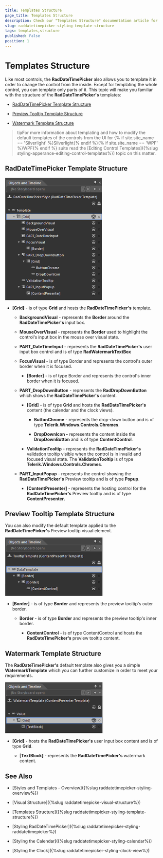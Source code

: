 ```yaml
---
title: Templates Structure
page_title: Templates Structure
description: Check our "Templates Structure" documentation article for the RadDateTimePicker WPF control.
slug: raddatetimepicker-styling-template-structure
tags: templates,structure
published: False
position: 1
---
```


# Templates Structure

Like most controls, the __RadDateTimePicker__ also allows you to template it in order to change the control from the inside. Except for templating the whole control, you can template only parts of it. This topic will make you familiar with the structure of the __RadDateTimePicker's__ templates:

* [RadDateTimePicker Template Structure](#raddatetimepicker-template-structure)

* [Preview Tooltip Template Structure](#preview-tooltip-template-structure)

* [Watermark Template Structure](#watermark-template-structure)

>tipFor more information about templating and how to modify the default templates of the controls from the UI for {% if site.site_name == 'Silverlight' %}Silverlight{% endif %}{% if site.site_name == 'WPF' %}WPF{% endif %} suite read the [Editing Control Templates]({%slug styling-apperance-editing-control-templates%}) topic on this matter.

## RadDateTimePicker Template Structure

![](images/dateTimePicker_styling_template_structure_010.png)

* __[Grid]__  - is of type __Grid__ and hosts the __RadDateTimePicker's__ template.

	* __BackgroundVisual__ - represents the __Border__ around the __RadDateTimePicker's__ input box.

	* __MouseOverVisual__ -  represents the __Border__ used to highlight the control's input box in the mouse over visual state.

	* __PART_DateTimeInput -__ represents the __RadDateTimePicker's__ user input box control and is of type __RadWatermarkTextBox__

	* __FocusVisual__ - is of type Border and represents the control's outer border when it is focused.

		* __[Border]__ - is of type Border and represents the control's inner border when it is focused.

	* __PART_DropDownButton__ - represents the __RadDropDownButton__ which shows the __RadDateTimePicker's__ content.

		* __[Grid]__ - is of type __Grid__ and hosts the __RadDateTimePicker's__ content (the calendar and the clock views).

			* __ButtonChrome__ - represents the drop-down button and is of type __Telerik.Windows.Controls.Chromes__.

			* __DropDownIcon -__ represents the content inside the __DropDownButton__ and is of type __ContentControl__.

		* __ValidationTooltip__ - represents the __RadDateTimePicker's__ validation tooltip visible when the control is in invalid and focused visual state. The __ValidationTooltip__ is of type __Telerik.Windows.Controls.Chromes__.

	* __PART_InputPopup__ - represents the control showing the __RadDateTimePicker's__ Preview tooltip and is of type __Popup__.

		* __[ContentPresenter]__ - represents the hosting control for the __RadDateTimePicker's__ Preview tooltip and is of type __ContentPresenter__.

## Preview Tooltip Template Structure

You can also modify the default template applied to the __RadDateTimePicker's__ Preview tooltip visual element.

![](images/dateTimePicker_styling_template_structure_020.png)

* __[Border]__ - is of type __Border__ and represents the preview tooltip's outer border.

	* __Border__ - is of type __Border__ and represents the preview tooltip's inner border.

		* __ContentControl__ - is of type ContentControl and hosts the __RadDateTimePicker's__ preview tooltip content.

## Watermark Template Structure

The __RadDateTimePicker's__ default template also gives you a simple __WatermarkTemplate__ which you can further customize in order to meet your requirements.

![](images/dateTimePicker_styling_template_structure_030.png)

* __[Grid]__ - hosts the __RadDateTimePicker's__ user input box content and is of type __Grid__.

	* __[TextBlock]__ - represents the __RadDateTimePicker's__ watermark content.

## See Also

 * [Styles and Templates - Overview]({%slug raddatetimepicker-styling-overview%})

 * [Visual Structure]({%slug raddatetimepicke-visual-structure%})

 * [Templates Structure]({%slug raddatetimepicker-styling-template-structure%})

 * [Styling RadDateTimePicker]({%slug raddatetimepicker-styling-raddatetimepicker%})

 * [Styling the Calendar]({%slug raddatetimepicker-styling-calendar%})

 * [Styling the Clock]({%slug raddatetimepicker-styling-clock-view%})
